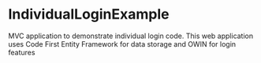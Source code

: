 # IndividualLoginExample

MVC application to demonstrate individual login code. This web application uses Code First Entity Framework for data storage and OWIN for login features
